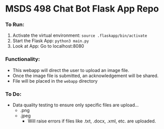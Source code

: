 # MSDS 498 Chat Bot Flask App Repo

### To Run:

1. Activate the virtual environment: `source .flaskapp/bin/activate`
2. Start the Flask App: `python3 main.py`
3. Look at App: Go to localhost:8080


### Functionality:

- This webapp will direct the user to upload an image file.
- Once the image file is submitted, an acknowledgement will be shared.
- File will be placed in the `webapp` directory

### To Do:
- Data quality testing to ensure only specific files are upload...
    - .png
    - .jpeg
        - Will raise errors if files like .txt, .docx, .xml, etc. are uploaded.